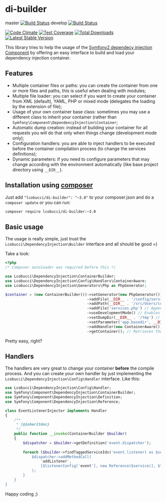 # di-builder

master [![Build Status](https://secure.travis-ci.org/lcobucci/di-builder.png?branch=master)](http://travis-ci.org/#!/lcobucci/di-builder)
develop [![Build Status](https://secure.travis-ci.org/lcobucci/di-builder.png?branch=develop)](http://travis-ci.org/#!/lcobucci/di-builder)

[![Code Climate](https://codeclimate.com/github/lcobucci/di-builder/badges/gpa.svg)](https://codeclimate.com/github/lcobucci/di-builder)
[![Test Coverage](https://codeclimate.com/github/lcobucci/di-builder/badges/coverage.svg)](https://codeclimate.com/github/lcobucci/di-builder)
[![Total Downloads](https://poser.pugx.org/lcobucci/di-builder/downloads.png)](https://packagist.org/packages/lcobucci/di-builder)
[![Latest Stable Version](https://poser.pugx.org/lcobucci/di-builder/v/stable.png)](https://packagist.org/packages/lcobucci/di-builder)

This library tries to help the usage of the
[Symfony2 dependecy injection Component](http://symfony.com/doc/current/components/dependency_injection/introduction.html)
by offering an easy interface to build and load your dependency injection container.

## Features

 - Multiple container files or paths: you can create the container from one or
   more files and paths, this is useful when dealing with modules;
 - Multiple file loader: you can select if you want to create your container from
   XML (default), YAML, PHP or mixed mode (delegates the loading by the extension of file); 
 - Usage of your own container base class: sometimes you may use a different class
   to inherit your container (rather than ```Symfony\Component\DependencyInjection\Container```;
 - Automatic dump creation: instead of building your container for all requests you
   will do that only when things change (development mode only);
 - Configuration handlers: you are able to inject handlers to be executed before
   the container compilation process (to change the services definitions);
 - Dynamic parameters: if you need to configure parameters that may change according
   with the environment automatically (like base project directory using ```__DIR__```).

## Installation using [composer](http://getcomposer.org/)

Just add ```"lcobucci/di-builder": "~3.0"``` to your composer.json and do a ```composer update``` or you can run:

```bash
composer require lcobucci/di-builder:~3.0
```

## Basic usage

The usage is really simple, just trust the ```Lcobucci\DependencyInjection\Builder``` interface and
all should be good =)

Take a look:

```php
<?php
/* Composer autoloader was required before this */ 

use Lcobucci\DependencyInjection\ContainerBuilder;
use Lcobucci\DependencyInjection\Config\Handlers\ContainerAware;
use Lcobucci\DependencyInjection\Generators\Php as PhpGenerator;

$container = (new ContainerBuilder())->setGenerator(new PhpGenerator()) // Changes the generator
                                     ->addFile(__DIR__ . '/config/services.php') // Appends a file to create the container
                                     ->addPath(__DIR__ . '/src/Users/config') // Appends a new path to locate files
                                     ->addFile('services.php') // Appends a file to create the container (to be used with the configured paths)
                                     ->useDevelopmentMode() // Enables the development mode (production is the default)
                                     ->setDumpDir(__DIR__ . '/tmp') // Changes the dump directory
                                     ->setParameter('app.basedir', __DIR__) // Configures a dynamic parameter
                                     ->addHandler(new ContainerAware()) // Appends a new configuration handler
                                     ->getContainer(); // Retrieves the container =)
```

Pretty easy, right?

## Handlers

The handlers are very great to change your container __before__ the compile process. And
you can create your own handler by just implementing the ```Lcobucci\DependencyInjection\Config\Handler```
interface. Like this:

```php
use Lcobucci\DependencyInjection\Config\Handler;
use Symfony\Component\DependencyInjection\ContainerBuilder;
use Symfony\Component\DependencyInjection\Definition;
use Symfony\Component\DependencyInjection\Reference;

class EventListenerInjector implements Handler
{
    /**
     * {@inheritdoc}
     */
    public function __invoke(ContainerBuilder $builder)
    {
        $dispatcher = $builder->getDefinition('event.dispatcher');   
    
        foreach ($builder->findTaggedServiceIds('event.listener) as $service => $listenerConfig) {
            $dispatcher->addMethodCall(
                'addListener',
                [$listenerConfig['event'], new Reference($service)], $listenerConfig['priority']
            );
        }
    }
}
```

Happy coding ;)
